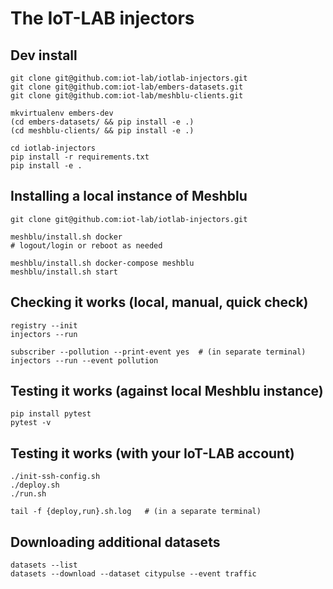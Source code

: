 The IoT-LAB injectors
=====================


Dev install
-----------

	git clone git@github.com:iot-lab/iotlab-injectors.git
	git clone git@github.com:iot-lab/embers-datasets.git
	git clone git@github.com:iot-lab/meshblu-clients.git

	mkvirtualenv embers-dev
	(cd embers-datasets/ && pip install -e .)
	(cd meshblu-clients/ && pip install -e .)

	cd iotlab-injectors
	pip install -r requirements.txt
	pip install -e .


Installing a local instance of Meshblu
--------------------------------------

	git clone git@github.com:iot-lab/iotlab-injectors.git

	meshblu/install.sh docker
	# logout/login or reboot as needed

	meshblu/install.sh docker-compose meshblu
	meshblu/install.sh start


Checking it works (local, manual, quick check)
----------------------------------------------

	registry --init
	injectors --run

	subscriber --pollution --print-event yes  # (in separate terminal)
	injectors --run --event pollution


Testing it works (against local Meshblu instance)
-------------------------------------------------

	pip install pytest
	pytest -v


Testing it works (with your IoT-LAB account)
--------------------------------------------

	./init-ssh-config.sh
	./deploy.sh
	./run.sh

	tail -f {deploy,run}.sh.log   # (in a separate terminal)


Downloading additional datasets
-------------------------------

	datasets --list
	datasets --download --dataset citypulse --event traffic
